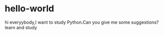 # hello-world
hi everyybody,I want to study Python.Can you give me some suggestions?
learn and study
